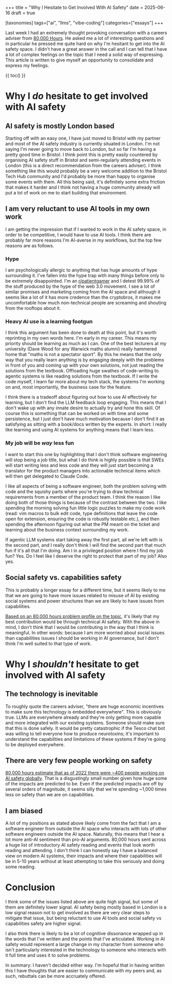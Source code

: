 +++
title = "Why I Hesitate to Get Involved With AI Safety"
date = 2025-06-16
draft = true

[taxonomies]
tags=["ai", "llms", "vibe-coding"]
categories=["essays"] 
+++

Last week I had an extremely thought provoking conversation with a careers adviser from
[80,000 Hours](https://80000hours.org/). He asked me a lot of interesting questions and
in particular he pressed me quite hard on why I'm hesitant to get into the AI safety
space. I didn't have a great answer in the call and I can tell that I have a lot of
complex feelings on the topic that I need a solid way of expressing. This article is
written to give myself an opportunity to consolidate and express my feelings.

{{ toc() }}

# Why I *do* hesitate to get involved with AI safety

## AI safety is mostly London based

Starting off with an easy one, I have just moved to Bristol with my partner and most of
the AI safety industry is currently situated in London. I'm not saying I'm never going
to move back to London, but so far I'm having a pretty good time in Bristol. I think
point this is pretty easily countered by organising AI safety stuff in Bristol and
semi-regularly attending events in London (this is a direct recommendation from the
careers adviser). I think something like this would probably be a very welcome addition
to the Bristol Tech Hub community and I'd probably be more than happy to organise some
events with them. All this being said, it's definitely some extra friction that makes it
harder and I think not having a huge community already will put a lot of work on me to
start building that environment.

## I am very reluctant to use AI tools in my own work

I am getting the impression that if I wanted to work in the AI safety space, in order to
be competitive, I would have to use AI tools. I think there are probably far more
reasons I'm AI-averse in my workflows, but the top few reasons are as follows.

### Hype

I am psychologically allergic to anything that has huge amounts of hype surrounding it.
I've fallen into the hype trap with many things before only to be extremely
disappointed. I'm an [r/patientgamer](https://www.reddit.com/r/patientgamers/about/) and
I detest 99.99% of the stuff produced by the hype of the web 3.0 movement. I see a lot
of similar promises and marketing coming from the AI space and although it seems like a
lot of it has more credence than the cryptobros, it makes me uncomfortable how much
non-technical people are screaming and shouting from the rooftops about it.

### Heavy AI use is a learning footgun

I think this argument has been done to death at this point, but it's worth reprinting in
my own words here. I'm early in my career. This means my priority should be learning as
much as I can. One of the best lecturers at my university (Dave Wood for any Warwick
maths alumni) really hammered home that "maths is not a spectator sport". By this he
means that the only way that you really learn anything is by engaging deeply with the
problems in front of you and coming up with your own solutions, not just reading the
solutions from the textbook. Offloading huge swathes of code-writing to agentic systems
is like reading solutions from the textbook. If I write the code myself, I learn far
more about my tech stack, the systems I'm working on and, most importantly, the business
case for the feature.

I think there is a tradeoff about figuring out how to use AI effectively for learning,
but I don't find the LLM feedback loop engaging. This means that I don't wake up with
any innate desire to actually try and hone this skill. Of course this is something that
can be worked on with time and some persistence, but I just don't have much motivation
because I don't find it as satisfying as sitting with a book/docs written by the
experts. In short: I really like learning and using AI systems for anything means that I
learn less.

### My job will be *way* less fun

I want to start this one by highlighting that I don't think software engineering will
stop being a job title, but what I do think is highly possible is that SWEs will start
writing less and less code and they will just start becoming a translator for the
product managers into actionable technical items which will then get delegated to Claude
Code.

I like all aspects of being a software engineer, both the problem solving with code and
the squishy parts where you're trying to draw technical requirements from a member of
the product team. I think the reason I like doing both of those things is because of
the contrast between the two. I like spending the morning solving fun little logic
puzzles to make my code work (read: vim macros to bulk edit code, type definitions that
leave the code open for extension, ensuring the code is robustly testable etc.), and
then spending the afternoon figuring out what the PM meant on the ticket and learning
about the business context surrounding my work.

If agentic LLM systems start taking away the first part, all we're left with is the
second part, and I really don't think I will find the second part that much fun if it's
all that I'm doing. Am I in a privileged position where I find my job fun? Yes. Do I
feel like I deserve the right to protect that part of my job? Also yes.

## Social safety vs. capabilities safety 

This is probably a longer essay for a different time, but it seems
likely to me that we are going to have more issues related to misuse of AI by existing
social systems and power structures than we are likely to have issues from capabilities.

[Based on an 80,000 hours problem profile on the
topic](https://80000hours.org/problem-profiles/artificial-intelligence/#what-can-you-do-concretely-to-help),
it's likely that my best contribution would be through technical AI safety. With the
above in mind, I don't think that I would be contributing in the way that I think is
meaningful. In other words: because I am more worried about social issues than
capabilities issues I should be working in AI governance, but I don't think I'm well
suited to that type of work.

# Why I *shouldn't* hesitate to get involved with AI safety

## The technology is inevitable

To roughly quote the careers adviser, "there are huge economic incentives to make sure
this technology is embedded everywhere". This is obviously true. LLMs are everywhere
already and they're only getting more capable and more integrated with our existing
systems. Someone should make sure that this is done safely. It would be pretty
catastrophic if the Tesco chat bot was willing to tell everyone how to produce
neurotoxins; it's important to understand the capabilities and limitations of these
systems if they're going to be deployed everywhere.

## There are very few people working on safety

[80,000 hours estimate that as of 2022 there were ~400 people working on AI
safety globally](https://archive.is/3Xumj). That is a disgustingly small number
given how huge some of the impacts are predicted to be. Even if the predicted impacts
are off by several orders of magnitude, it seems silly that we're spending ~1,000 times
less on safety than we are on capabilities.

## I am biased

A lot of my positions as stated above likely come from the fact that I am a software
engineer from outside the AI space who interacts with lots of other software engineers
outside the AI space. Naturally, this means that I hear a lot more anti-AI sentiment
than pro-AI arguments. 80,000 hours sent across a huge list of introductory AI safety
reading and events that look worth reading and attending. I don't think I can honestly
say I have a balanced view on modern AI systems, their impacts and where their
capabilities will be in 5-10 years without at least attempting to take this seriously
and doing some reading.

# Conclusion

I think some of the issues listed above are quite high signal, but some of
them are definitely lower signal. AI safety being mostly based in London is a low signal
reason not to get involved as there are very clear steps to mitigate that issue, but
being reluctant to use AI tools and social safety vs capabilities safety are higher
signal.

I also think there is likely to be a lot of cognitive dissonance wrapped up in the words
that I've written and the points that I've articulated. Working in AI safety would
represent a large change in my character from someone who isn't particularly interested
in the technology to someone who interacts with it full time and uses it to solve
problems.

In summary: I haven't decided either way. I'm hopeful that in having written this I have
thoughts that are easier to communicate with my peers and, as such, rebuttals can be
more accruately offered.

<!-- # Acknowledgements -->
<!---->
<!-- Thanks to: -->
<!-- - Sudhanshu Kasewa from 80,000 hours for the conversation that encouraged me to write -->
<!-- this post. -->
<!-- - Alex Petropoulos for proofreading and editing. -->
<!-- - Kat Emery for proofreading and her unending support of all that I do. -->
